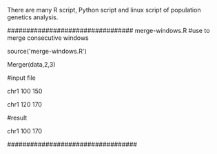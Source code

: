 There are many R script, Python script and linux script of population genetics analysis.


#################################
merge-windows.R #use to merge consecutive windows

source('merge-windows.R')

Merger(data,2,3)

#input file

chr1 100 150

chr1 120 170

#result

chr1 100 170

##################################

